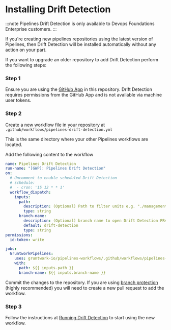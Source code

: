 # Installing Drift Detection

:::note
Pipelines Drift Detection is only available to Devops Foundations Enterprise customers.
:::

If you're creating new pipelines repositories using the latest version of Pipelines, then Drift Detection will be installed automatically without any action on your part.

If you want to upgrade an older repository to add Drift Detection perform the following steps:

### Step 1

Ensure you are using the [GitHub App](/2.0/docs/pipelines/installation/viagithubapp) in this repository. Drift Detection requires permissions from the GitHub App and is not available via machine user tokens.

<PersistentCheckbox id="install-drift-1" label="GitHub App In Use" />

### Step 2

Create a new workflow file in your repository at `.github/workflows/pipelines-drift-detection.yml`

This is the same directory where your other Pipelines workflows are located.

Add the following content to the workflow

```yml
name: Pipelines Drift Detection
run-name: "[GWP]: Pipelines Drift Detection"
on:
  # Uncomment to enable scheduled Drift Detection
  # schedule:
  #  - cron: '15 12 * * 1'
  workflow_dispatch:
    inputs:
      path:
        description: (Optional) Path to filter units e.g. "./management/*"
        type: string
      branch-name:
        description: (Optional) branch name to open Drift Detection PRs with
        default: drift-detection
        type: string
permissions:
  id-token: write

jobs:
  GruntworkPipelines:
    uses: gruntwork-io/pipelines-workflows/.github/workflows/pipelines-drift-detection.yml@v3
    with:
      path: ${{ inputs.path }}
      branch-name: ${{ inputs.branch-name }}
```

Commit the changes to the repository. If you are using [branch protection](/2.0/docs/pipelines/installation/branch-protection) (highly  recommended) you will need to create a new pull request to add the workflow.

<PersistentCheckbox id="install-drift-2" label="Workflow File Created" />

### Step 3

Follow the instructions at [Running Drift Detection](/2.0/docs/pipelines/guides/running-drift-detection) to start using the new workflow.
